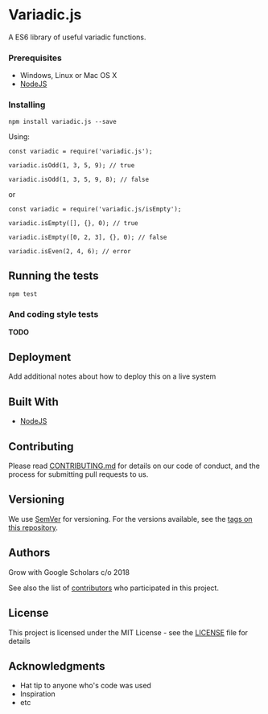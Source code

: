 # Variadic.js

A ES6 library of useful variadic functions.

### Prerequisites

* Windows, Linux or Mac OS X
* [NodeJS](https://nodejs.org)

### Installing

```
npm install variadic.js --save
```

Using:

```
const variadic = require('variadic.js');

variadic.isOdd(1, 3, 5, 9); // true

variadic.isOdd(1, 3, 5, 9, 8); // false
```

or

```
const variadic = require('variadic.js/isEmpty');

variadic.isEmpty([], {}, 0); // true

variadic.isEmpty([0, 2, 3], {}, 0); // false

variadic.isEven(2, 4, 6); // error
```

## Running the tests

```
npm test
```

### And coding style tests

**TODO**

## Deployment

Add additional notes about how to deploy this on a live system

## Built With

* [NodeJS](https://nodejs.org)

## Contributing

Please read [CONTRIBUTING.md](CONTRIBUTING.md) for details on our code of conduct, and the process for submitting pull requests to us.

## Versioning

We use [SemVer](http://semver.org/) for versioning. For the versions available, see the [tags on this repository](https://github.com/jhowardjr/variadic.js/releases). 

## Authors

Grow with Google Scholars c/o 2018

See also the list of [contributors](https://github.com/jhowardjr/variadic.js/graphs/contributors) who participated in this project.

## License

This project is licensed under the MIT License - see the [LICENSE](LICENSE.md) file for details

## Acknowledgments

* Hat tip to anyone who's code was used
* Inspiration
* etc

